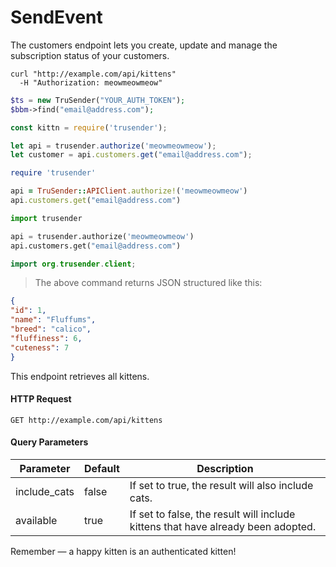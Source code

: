 # SendEvent
The customers endpoint lets you create, update and manage the subscription status of your customers.

```curl
curl "http://example.com/api/kittens"
  -H "Authorization: meowmeowmeow"
```

```php
$ts = new TruSender("YOUR_AUTH_TOKEN");
$bbm->find("email@address.com");
```

```javascript
const kittn = require('trusender');

let api = trusender.authorize('meowmeowmeow');
let customer = api.customers.get("email@address.com");
```

```ruby
require 'trusender'

api = TruSender::APIClient.authorize!('meowmeowmeow')
api.customers.get("email@address.com")
```

```python
import trusender

api = trusender.authorize('meowmeowmeow')
api.customers.get("email@address.com")
```

```java
import org.trusender.client;


```


> The above command returns JSON structured like this:
```json
{
"id": 1,
"name": "Fluffums",
"breed": "calico",
"fluffiness": 6,
"cuteness": 7
}
```

This endpoint retrieves all kittens.

#### HTTP Request

`GET http://example.com/api/kittens`

#### Query Parameters

Parameter | Default | Description
--------- | ------- | -----------
include_cats | false | If set to true, the result will also include cats.
available | true | If set to false, the result will include kittens that have already been adopted.

<aside class="success">
Remember — a happy kitten is an authenticated kitten!
</aside>

